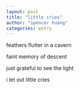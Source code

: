 ```yaml
---
layout: post
title: "little cries"
author: "spencer huang"
categories: entry
---
```


feathers flutter in a cavern

faint memory of descent

just grateful to see the light

i let out little cries